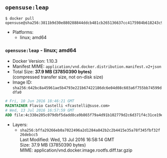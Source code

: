 ## `opensuse:leap`

```console
$ docker pull opensuse@sha256:3811b9d30e880288844ddcb481cb265136637cc4175984b618243c9b96602375
```

-	Platforms:
	-	linux; amd64

### `opensuse:leap` - linux; amd64

-	Docker Version: 1.10.3
-	Manifest MIME: `application/vnd.docker.distribution.manifest.v2+json`
-	Total Size: **37.9 MB (37850390 bytes)**  
	(compressed transfer size, not on-disk size)
-	Image ID: `sha256:642bc8a45961ae5b4793e221b67422186dc6e04d08c603a6f755bb74599ddfa0`

```dockerfile
# Fri, 10 Jun 2016 18:46:21 GMT
MAINTAINER Flavio Castelli <fcastelli@suse.com>
# Wed, 13 Jul 2016 16:57:59 GMT
ADD file:4c338e205c079dbf5dadd8ca9b865f79a4d91b102779d2c6d371f4c31ce19ec1 in /
```

-	Layers:
	-	`sha256:bffa29266eb0a7022496a2d1284a842b2c2b4415e35a78f345fbf32f26debcc5`  
		Last Modified: Wed, 13 Jul 2016 16:58:14 GMT  
		Size: 37.9 MB (37850390 bytes)  
		MIME: application/vnd.docker.image.rootfs.diff.tar.gzip
